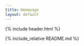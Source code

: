 ```yaml
---
title: Homepage
layout: default
---
```


{% include header.html %}

{% include_relative README.md %}
